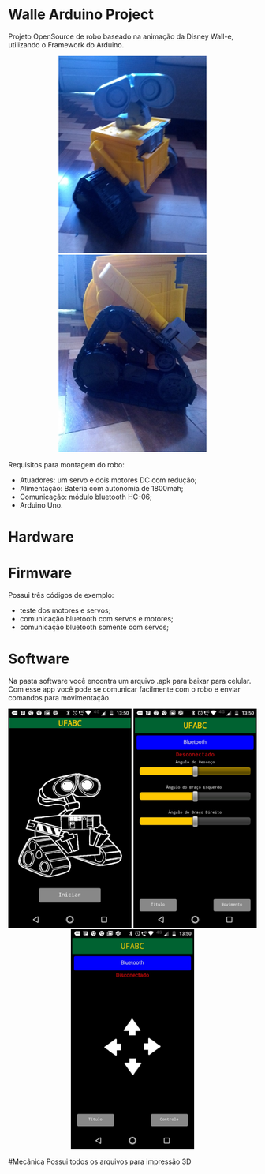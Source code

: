 # Walle Arduino Project
Projeto OpenSource de robo baseado na animação da Disney Wall-e, utilizando o Framework do Arduino.
<p align="center">
  <img src="https://github.com/samillamacedo/wall-e/blob/master/Imagens/Overview.jpeg" width="300" alt="foto do app">
  <img src="https://github.com/samillamacedo/wall-e/blob/master/Imagens/ConjuntoEsteira.jpeg" width="300" alt="foto do app">
</p>

Requisitos para montagem do robo:
- Atuadores: um servo e dois motores DC com redução;
- Alimentação: Bateria com autonomia de 1800mah;
- Comunicação: módulo bluetooth HC-06;
- Arduino Uno.

# Hardware

# Firmware
Possui três códigos de exemplo: 
- teste dos motores e servos;
- comunicação bluetooth com servos e motores;
- comunicação bluetooth somente com servos;

# Software
Na pasta software você encontra um arquivo .apk para baixar para celular. Com esse app você pode se comunicar facilmente com o robo e enviar comandos para movimentação.

<p align="center">
  <img src="https://github.com/samillamacedo/wall-e/blob/master/Imagens/AppScreen.jpeg" width="250" alt="foto do app">
  <img src="https://github.com/samillamacedo/wall-e/blob/master/Imagens/appScreenServo.jpeg" width="250" alt="foto do app">
  <img src="https://github.com/samillamacedo/wall-e/blob/master/Imagens/appScreenMotor.jpeg" width="250" alt="foto do app">
</p>

#Mecânica
Possui todos os arquivos para impressão 3D
